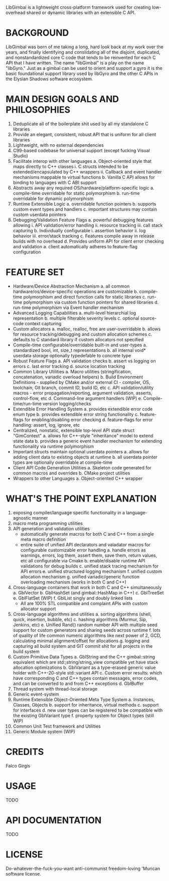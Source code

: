 LibGimbal is a lightweight cross-platform framework used for creating low-overhead shared or dynamic libraries with an extensible C API.

BACKGROUND
==========
LibGimbal was born of me taking a long, hard look back at my work over the years, and finally identifying and conslidating all of the disjoint, duplicated, and nonstandardized core C code that tends to be reinvented for each C API that I have written. The name "libGimbal" is a play on the name "libGyro." Just as a gimbal can be used to orient and support a gyro it is the basic foundational support library used by libGyro and the other C APIs in the Elysian Shadows software ecosystem.

MAIN DESIGN GOALS AND PHILOSOPHIES
==================================
1) Deduplicate all of the boilerplate shit used by all my standalone C libraries
2) Provide an elegant, consistent, robust API that is uniform for all client libraries
3) Lightweight, with no external dependencies
4) C99-based codebase for universal support (except fucking Visual Studio)
5) Facilitate interop with other languages
	a. Object-oriented style that maps directly to C++ classes
		i. C structs intended to be extended/encapsulated by C++ wrappers
		ii. Callback and event handler mechanisms mappable to virtual functions
	b. Vanilla C API allows for binding to languages with C ABI support
6) Abstracts away any required OS/hardware/platform-specific logic 
	a. compile-time overridable for static polymorphism
	b. run-time overridable for dynamic polymorphism
7) Runtime Extensible Logic 
	a. overridable function pointers
	b. supports custom event types and handlers
	c. important structures may contain custom userdata pointers
8) Debugging/Validation Feature Flags
	a. powerful debugging features allowing 
		i. API validation/error handling
		ii. resource tracking
		iii. call stack capturing
	b. Individually configurable
		i. assertion behavior
		ii. log behavior
		iii. error/stack tracking
	c. Features compile away in release builds with no overhead
	d. Provides uniform API for client error checking and validation
		a. client automatically adheres to feature-flag configuration

FEATURE SET
===========
- Hardware/Device Abstraction Mechanism
	a. all common hardware/os/device-specific operations are customizable
	b. compile-time polymorphism and direct function calls for static libraries
	c. run-time polymorphism via custom function pointers for shared libraries
	d. run-time polymorphism via Event handler mechanism
- Advanced Logging Capabilities
	a. multi-level hierarchial log representation
	b. multiple filterable severity levels
	c. optional source-code context capturing 
- Custom allocators
	a. malloc, realloc, free are user-overridable
	b. allows for resource tracking/debugging and custom allocation schemes
	c. defaults to C standard library if custom allocators not specified
- Compile-time configurable/overridable built-in and user-types 
	a. standardized bool, int, size_t representations
	b. all internal void* userdata storage optionally typedefable to concrete type
- Robust Feature Flags 
	a. API validation checks
	b. assert vs logging on errors
	c. last error tracking
	d. source location tracking
- Common Library Utilities
	a. Macro utilities (stringification, concatenation, variadic overload helpers)
	b. Build Environment Definitions
		- supplied by CMake and/or external CI
		- compiler, OS, toolchain, Git branch, commit ID, build ID, etc
	c. API validation/utility macros 
		- error propagation/reporting, argument validation, asserts, control-flow, etc
	d. Command-line argument handlers (WIP)
	e. Compile-time/run-time version logging/checks
- Extendible Error Handling System
	a. provides extendible error code enum type
	b. provides extendible error string functionality
	c. feature-flags for enabling/disabling error checking
	d. feature-flags for error handling: assert, log, ignore, etc
- Centralized, nonstatic, extensible top-level API state struct "GimContext"
	a. allows for C++-style "inheritance" model to extend state data
	b. provides a generic event handler mechanism for extending functionality via runtime polymorphism
- Important structs maintain optional userdata pointers
	a. allows for adding client data to existing objects at runtime
	b. all userdata pointer types are optionally overridable at compile-time
- Client API Code Generation Utilities
	a. Skeleton code generated for common macros and overrides
	b. CMake project utilities
- Wrappers to other Languages
	a. Object-oriented C++ wrapper

WHAT'S THE POINT EXPLANATION
============================
1) exposing compiler/language specific functionality in a language-agnostic manner
2) macro meta programming utilities
3) API generation and validation utilities 
    * automatically generate macros for both C and C++ from a single meta macro definition
    * entire suite of unified API declarators and valadator macros for configurable customizable error handling
         a. handle errors as warnings, errors, log them, assert them, save them, return values, etc all configurable via Cmake
         b. enable/disable runtime API validations for debug builds
         c. unified stack tracing mechanism for API errors
         e. unified structured logging mechanism
         f. unified custom allocation mechanism
         g. unified variadic/generic function overloading mechanism (works in both C and C++)
4) Cross-language containers that work in both C and C++ simultaneously
    a. GblVector
    b. GblHashSet (and gimbal::HashMap in C++)
    c. GblTreeSet
    e. GblFlatSet (WIP)
    f. GblList singly and doubly linked lists
    * All are 100% STL compatible and complaint APIs with custom allocator support
5) Cross-language algorithms and utilities
   a. sorting algorithms (shell, quick, insertion, bubble, etc)
   c. hashing algorithms (Murmur, Sip, Jenkins, etc)
   e. Unified Rand() random number API with multiple seed support for custom generators and sharing seeds across runtime
   f. lots of quality of life common numeric algorithms like next power of 2, GCD, calculating minimal alignment/offset for allocations
   g. logging and capturing all build system and GIT commit shit for all projects in the build system
6) Custom Primitive Data Types
   a. GblString and the C++ gimbal::string equivalent which are std:;string/string_view compatible yet have stack allocation optimizations
   b. GblVariant as a type-erased generic value holder with C++-20-style std::variant API
   c. Custom error results: which have corresponding C and C++ types contain messages, error codes, and can be converted to and from C++ exceptions
   d. GblBuffer
7) Thread system with thread-local storage
8) Generic event-system
9) Runtime Extensible Object-Oriented Meta Type System
  a. Instances, Classes, Objects
  b. support for inheritance, virtual methods
  c. support for interfaces
  d. new user types can be registered to be compatible with the existing GblVariant type
  f. property system for Object types (still WIP)
10) Common Unit Test framework and Utilities
11) Generic Module system (WIP)

CREDITS
=======
Falco Girgis

USAGE
=====
TODO

API DOCUMENTATION
=================
TODO

LICENSE
=======
Do-whatever-the-fuck-you-want anti-communist freedom-loving 'Murican software license.
